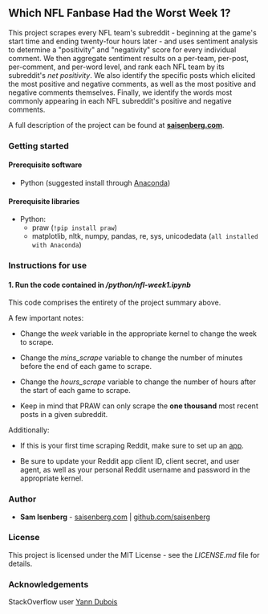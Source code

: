 
## Which NFL Fanbase Had the Worst Week 1?

This project scrapes every NFL team's subreddit - beginning at the game's start time and ending twenty-four hours later - and uses sentiment analysis to determine a "positivity" and "negativity" score for every individual comment. We then aggregate sentiment results on a per-team, per-post, per-comment, and per-word level, and rank each NFL team by its subreddit's *net positivity*. We also identify the specific posts which elicited the most positive and negative comments, as well as the most positive and negative comments themselves. Finally, we identify the words most commonly appearing in each NFL subreddit's positive and negative comments.

A full description of the project can be found at [**saisenberg.com**](https://saisenberg.com/projects/nfl-week1.html).

### Getting started

#### Prerequisite software

* Python (suggested install through [Anaconda](https://www.anaconda.com/download/))

#### Prerequisite libraries

* Python:
    - praw (```!pip install praw```)
    - matplotlib, nltk, numpy, pandas, re, sys, unicodedata (```all installed with Anaconda```)
    
### Instructions for use

#### 1. Run the code contained in */python/nfl-week1.ipynb*

This code comprises the entirety of the project summary above.

A few important notes:

* Change the *week* variable in the appropriate kernel to change the week to scrape. 

* Change the *mins_scrape* variable to change the number of minutes before the end of each game to scrape. 

* Change the *hours_scrape* variable to change the number of hours after the start of each game to scrape.

* Keep in mind that PRAW can only scrape the **one thousand** most recent posts in a given subreddit.

Additionally:

* If this is your first time scraping Reddit, make sure to set up an [app](https://www.reddit.com/prefs/apps).

* Be sure to update your Reddit app client ID, client secret, and user agent, as well as your personal Reddit username and password in the appropriate kernel.

### Author

* **Sam Isenberg** - [saisenberg.com](https://saisenberg.com) | [github.com/saisenberg](https://github.com/saisenberg)


### License

This project is licensed under the MIT License - see the *LICENSE.md* file for details.

### Acknowledgements

StackOverflow user [Yann Dubois](https://stackoverflow.com/questions/43018030/replace-appostrophe-short-words-in-python/47091370#47091370)
